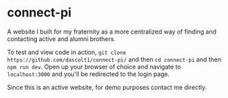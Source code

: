 # connect-pi
A website I built for my fraternity as a more centralized way of finding and contacting active and alumni brothers.


To test and view code in action, ```git clone https://github.com/dascolt1/connect-pi/``` and then ```cd connect-pi``` and then ```npm run dev```.
Open up your browser of choice and navigate to ```localhost:3000``` and you'll be redirected to the login page.

Since this is an active website, for demo purposes contact me directly.
